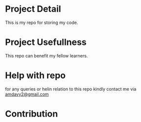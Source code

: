 # Project Detail
This is my repo for storing my code.

# Project Usefullness
This repo can benefit my fellow learners.

# Help with repo
for any queries or helin relation to this repo kindly contact me via amdavy2@gmail.com

# Contribution
